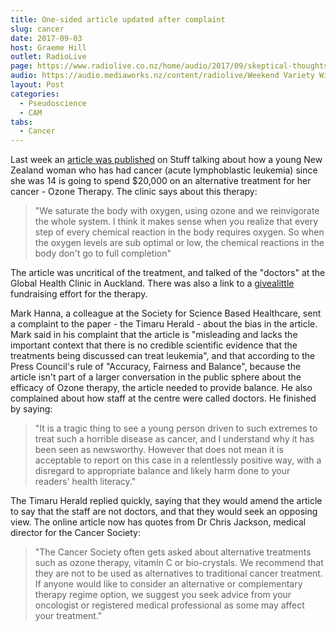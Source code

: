 ```yaml
---
title: One-sided article updated after complaint
slug: cancer
date: 2017-09-03
host: Graeme Hill
outlet: RadioLive
page: https://www.radiolive.co.nz/home/audio/2017/09/skeptical-thoughts-with-mark-honeychurch.html
audio: https://audio.mediaworks.nz/content/radiolive/Weekend Variety Wireless/September/03_09_17_Skeptical.mp3
layout: Post
categories:
  - Pseudoscience
  - CAM
tabs:
  - Cancer
---
```


Last week an [article was published](https://www.stuff.co.nz/life-style/well-good/96117240/former-timaru-woman-battling-leukemia-for-the-third-time) on Stuff talking about how a young New Zealand woman who has had cancer (acute lymphoblastic leukemia) since she was 14 is going to spend $20,000 on an alternative treatment for her cancer - Ozone Therapy. The clinic says about this therapy:

<!-- more -->

> "We saturate the body with oxygen, using ozone and we reinvigorate the whole system. I think it makes sense when you realize that every step of every chemical reaction in the body requires oxygen. So when the oxygen levels are sub optimal or low, the chemical reactions in the body don't go to full completion"

The article was uncritical of the treatment, and talked of the "doctors" at the Global Health Clinic in Auckland. There was also a link to a [givealittle](https://givealittle.co.nz/cause/hope4hope) fundraising effort for the therapy.

Mark Hanna, a colleague at the Society for Science Based Healthcare, sent a complaint to the paper - the Timaru Herald - about the bias in the article. Mark said in his complaint that the article is "misleading and lacks the important context that there is no credible scientific evidence that the treatments being discussed can treat leukemia", and that according to the Press Council's rule of "Accuracy, Fairness and Balance", because the article isn't part of a larger conversation in the public sphere about the efficacy of Ozone therapy, the article needed to provide balance. He also complained about how staff at the centre were called doctors. He finished by saying:

> "It is a tragic thing to see a young person driven to such extremes to treat such a horrible disease as cancer, and I understand why it has been seen as newsworthy. However that does not mean it is acceptable to report on this case in a relentlessly positive way, with a disregard to appropriate balance and likely harm done to your readers' health literacy."

The Timaru Herald replied quickly, saying that they would amend the article to say that the staff are not doctors, and that they would seek an opposing view. The online article now has quotes from Dr Chris Jackson, medical director for the Cancer Society:

> "The Cancer Society often gets asked about alternative treatments such as ozone therapy, vitamin C or bio-crystals. We recommend that they are not to be used as alternatives to traditional cancer treatment. If anyone would like to consider an alternative or complementary therapy regime option, we suggest you seek advice from your oncologist or registered medical professional as some may affect your treatment."
